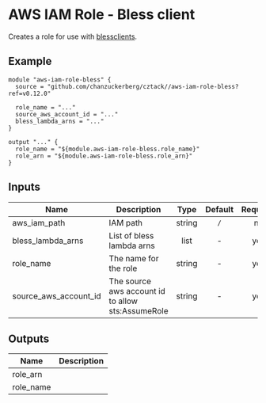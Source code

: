 # AWS IAM Role - Bless client

Creates a role for use with [blessclients](https://github.com/lyft/python-blessclient).

## Example

```hcl
module "aws-iam-role-bless" {
  source = "github.com/chanzuckerberg/cztack//aws-iam-role-bless?ref=v0.12.0"

  role_name = "..."
  source_aws_account_id = "..."
  bless_lambda_arns = "..."
}

output "..." {
  role_name = "${module.aws-iam-role-bless.role_name}"
  role_arn = "${module.aws-iam-role-bless.role_arn}"
}
```

<!-- START -->

## Inputs

| Name | Description | Type | Default | Required |
|------|-------------|:----:|:-----:|:-----:|
| aws_iam_path | IAM path | string | `/` | no |
| bless_lambda_arns | List of bless lambda arns | list | - | yes |
| role_name | The name for the role | string | - | yes |
| source_aws_account_id | The source aws account id to allow sts:AssumeRole | string | - | yes |

## Outputs

| Name | Description |
|------|-------------|
| role_arn |  |
| role_name |  |

<!-- END -->
